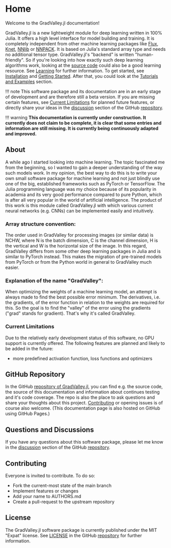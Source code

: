 # Home

Welcome to the GradValley.jl documentation!

GradValley.jl is a new lightweight module for deep learning written in 100% Julia. It offers a high level interface for model building and training. It is completely independent from other machine learning packages like [Flux](https://github.com/FluxML/Flux.jl), [Knet](https://github.com/denizyuret/Knet.jl), [NNlib](https://github.com/FluxML/NNlib.jl) or [NNPACK](https://github.com/Maratyszcza/NNPACK). It is based on Julia's standard array type and needs no additional tensor type.
GradValley.jl's "backend" is written "human-friendly". So if you're looking into how exactly such deep learning algorithms work, looking at the [source code](https://github.com/jonas208/GradValley.jl/tree/main/src) could also be a good learning resource. See [Learning](@ref) for further information.
To get started, see [Installation](@ref) and [Getting Started](@ref). After that, you could look at the [Tutorials and Examples](@ref) section.

!!! note
    This software package and its documentation are in an early stage of development and are therefore still a beta version. If you are missing certain features, see [Current Limitations](@ref) for planned future features, or directly share your ideas in the [discussion](https://github.com/jonas208/GradValley.jl/discussions) section of the GitHub [repository](https://github.com/jonas208/GradValley.jl).

!!! warning
    **This documentation is currently under construction. It currently does not claim to be complete, it is clear that some entries and information are still missing. It is currently being continuously adapted and improved.**

## About
A while ago I started looking into machine learning. The topic fascinated me from the beginning, so I wanted to gain a deeper understanding of the way such models work. In my opinion, the best way to do this is to write your own small software package for machine learning and not just blindly use one of the big, established frameworks such as PyTorch or TensorFlow. The Julia programming language was my choice because of its popularity in academia and its very good performance compared to pure Python, which is after all very popular in the world of artificial intelligence.
The product of this work is this module called GradValley.jl with which various current neural networks (e.g. CNNs) can be implemented easily and intuitively.

### Array structure convention:
The order used in GradValley for processing images (or similar data) is NCHW, where N is the batch dimension, C is the channel dimension, H is the vertical and W is the horizontal size of the image. In this regard, GradValley differs from some other deep learning packages in Julia and is similar to PyTorch instead. This makes the migration of pre-trained models from PyTorch or from the Python world in general to GradValley much easier.

### Explanation of the name "GradValley":
When optimizing the weights of a machine learning model, an attempt is always made to find the best possible error minimum. The derivatives, i.e. the gradients, of the error function in relation to the weights are required for this. So the goal is to find the "valley" of the error using the gradients ("grad" stands for gradient). That's why it's called GradValley.

### Current Limitations
Due to the relatively early development status of this software, no GPU support is currently offered. 
The following features are planned and likely to be added in the future:
- more predefined activation function, loss functions and optimizers

## GitHub Repository
In the GitHub [repository of GradValley.jl](https://github.com/jonas208/GradValley.jl), you can find e.g. the source code, the source of this documentation and information about continues testing and it's code coverage. The repo is also the place to ask questions and share your thoughts about this project.
[Contributing](@ref) or opening issues is of course also welcome. (This documentation page is also hosted on GitHub using GitHub Pages.)

## Questions and Discussions
If you have any questions about this software package, please let me know in the [discussion](https://github.com/jonas208/GradValley.jl/discussions) section of the GitHub [repository](https://github.com/jonas208/GradValley.jl).

## Contributing
Everyone is invited to contribute. To do so:

- Fork the current-most state of the main branch
- Implement features or changes
- Add your name to AUTHORS.md
- Create a pull-request to the upstream repository

## License
The GradValley.jl software package is currently published under the MIT "Expat" license. See [LICENSE](https://github.com/jonas208/GradValley.jl/blob/main/LICENSE) in the GitHub [repository](https://github.com/jonas208/GradValley.jl) for further information.